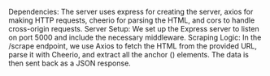 Dependencies: The server uses express for creating the server, axios for making HTTP requests, cheerio for parsing the HTML, and cors to handle cross-origin requests.
Server Setup: We set up the Express server to listen on port 5000 and include the necessary middleware.
Scraping Logic: In the /scrape endpoint, we use Axios to fetch the HTML from the provided URL, parse it with Cheerio, and extract all the anchor (<a>) elements. The data is then sent back as a JSON response.
